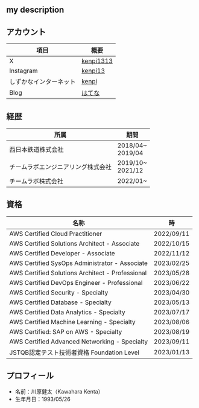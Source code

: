 ## my description

## アカウント

| 項目 | 概要 |
|---------|---------|
| X | [kenpi1313](https://twitter.com/kenpi1313)    |
| Instagram|[kenpi13](https://www.instagram.com/kenpi1313/)|
|しずかなインターネット|[kenpi](https://sizu.me/kenpi)|
|Blog|[はてな](https://kenpi-tech.hatenablog.com/)|

## 経歴

| 所属 | 期間 |
|---------|---------|
| 西日本鉄道株式会社 |2018/04~<br>2019/04|
| チームラボエンジニアリング株式会社|2019/10~<br>2021/12|
| チームラボ株式会社|2022/01~<br>|

## 資格

| 名称 | 時 |
|---------|---------|
| AWS Certified Cloud Practitioner |2022/09/11|
| AWS Certified Solutions Architect - Associate|2022/10/15|
| AWS Certified Developer - Associate|2022/11/12|
| AWS Certified SysOps Administrator - Associate|2023/02/25|
| AWS Certified Solutions Architect - Professional|2023/05/28|
| AWS Certified DevOps Engineer - Professional|2023/06/22|
| AWS Certified Security - Specialty|2023/04/30|
| AWS Certified Database - Specialty|2023/05/13|
| AWS Certified Data Analytics - Specialty|2023/07/17|
| AWS Certified Machine Learning - Specialty|2023/08/06|
| AWS Certified: SAP on AWS - Specialty|2023/08/19|
| AWS Certified Advanced Networking - Specialty|2023/09/11|
| JSTQB認定テスト技術者資格 Foundation Level|2023/01/13|

## プロフィール
- 名前：川原健太（Kawahara Kenta）
- 生年月日：1993/05/26